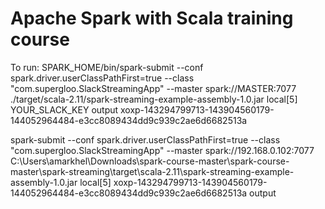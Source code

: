 # Apache Spark with Scala training course

To run:
SPARK_HOME/bin/spark-submit --conf spark.driver.userClassPathFirst=true --class "com.supergloo.SlackStreamingApp" --master spark://MASTER:7077 ./target/scala-2.11/spark-streaming-example-assembly-1.0.jar local[5] YOUR_SLACK_KEY output
xoxp-143294799713-143904560179-144052964484-e3cc8089434dd9c939c2ae6d6682513a

spark-submit --conf spark.driver.userClassPathFirst=true --class "com.supergloo.SlackStreamingApp" --master spark://192.168.0.102:7077 C:\Users\amarkhel\Downloads\spark-course-master\spark-course-master\spark-streaming\target\scala-2.11\spark-streaming-example-assembly-1.0.jar local[5] xoxp-143294799713-143904560179-144052964484-e3cc8089434dd9c939c2ae6d6682513a output